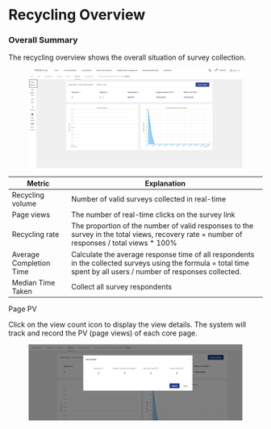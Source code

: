 # Recycling Overview

### Overall Summary

The recycling overview shows the overall situation of survey collection.

<figure><img src="../../../.gitbook/assets/image (2) (1) (1) (1) (1) (1) (1) (1) (1) (1) (1) (1) (1).png" alt=""><figcaption></figcaption></figure>

| Metric                  | Explanation                                                                                                                                                        |
| ----------------------- | ------------------------------------------------------------------------------------------------------------------------------------------------------------------ |
| Recycling volume        | Number of valid surveys collected in real-time                                                                                                                     |
| Page views              | The number of real-time clicks on the survey link                                                                                                                  |
| Recycling rate          | The proportion of the number of valid responses to the survey in the total views, recovery rate = number of responses / total views \* 100%                        |
| Average Completion Time | Calculate the average response time of all respondents in the collected surveys using the formula = total time spent by all users / number of responses collected. |
| Median Time Taken       | Collect all survey respondents                                                                                                                                     |

Page PV

Click on the view count icon to display the view details. The system will track and record the PV (page views) of each core page.

<figure><img src="../../../.gitbook/assets/image (3) (1) (1) (1) (1) (1) (1) (1) (1) (1) (1).png" alt=""><figcaption></figcaption></figure>



